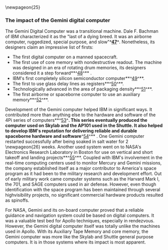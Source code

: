 \newpageon{25}

### The impact of the Gemini digital computer

The Gemini Digital Computer was a transitional machine. Dale
F. Bachman of IBM characterized it as the "last of a dying breed. It was
an airborne computer, ruggedized, special purpose, and
slow"**^[47](Source1.html)^**. Nonetheless, its designers claim an
impressive list of firsts:

-   The first digital computer on a manned spacecraft.
-   The first use of core memory with nondestructive readout. The
    machine was designed in an era of rotating drum memories, its
    designers considered it a step forward**^[48](Source1.html)^** .
-   IBM's first completely silicon semiconductor
    computer**^[49](Source1.html)^**.
-   The first to use glass delay lines as
    registers**^[50](Source1.html)^**.
-   Technologically advanced in the area of packaging
    density**^[51](Source1.html)^**.
-   The first airborne or spaceborne computer to use an auxiliary
    memory**^[52](Source1.html)^**.

Development of the Gemini computer helped IBM in significant ways. It
contributed more than anything else to the hardware and software of the
4Pi series of computers**^[53](Source1.html)^**. This series eventually
produced the computer used on Skylab and the AP101 used in the Shuttle.
It also helped to develop IBM's reputation for delivering reliable and
durable spaceborne hardware and software**^[54](Source1.html)^** . One
Gemini computer restarted successfully after being soaked in salt water
for 2 \newpageon{26} weeks. Another used system went on to NASA's
Electronics Research Laboratory in Boston for use on vertical and short
takeoff and landing projects**^[55](Source1.html)^**. Coupled with IBM's
involvement in the real-time computing centers used to monitor Mercury
and Gemini missions, the company established itself as a major
contributor to America's space program as it had been to the military
research and development effort. Out of early military work came
computer systems such as the Harvard Mark I, the 701, and SAGE computers
used in air defense. However, even though identification with the space
program has been maintained through several highvisibility projects, no
significant commercial hardware products resulted as spinoffs.

For NASA, Gemini and its on-board computer proved that a reliable
guidance and navigation system could be based on digital computers. It
was a valuable test bed for Apollo techniques, especially in rendezvous.
However, the Gemini digital computer itself was totally unlike the
machines used in Apollo. With its Auxiliary Tape Memory and core memory,
the Gemini computer was more like the Skylab and Shuttle general purpose
computers. It is in those systems where its impact is most apparent.
